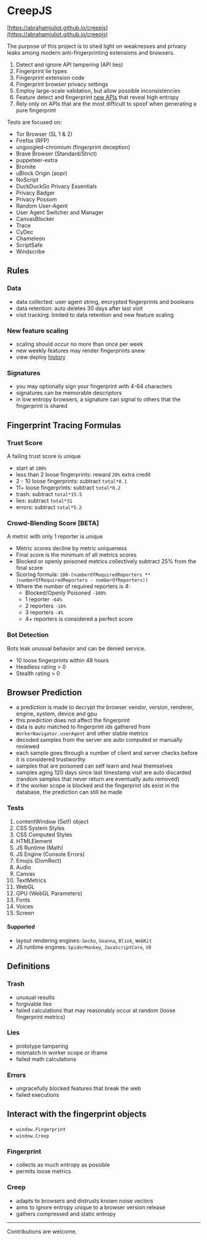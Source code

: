 # CreepJS

[https://abrahamjuliot.github.io/creepjs](https://abrahamjuliot.github.io/creepjs)

The purpose of this project is to shed light on weaknesses and privacy leaks among modern anti-fingerprinting extensions and browsers.

1. Detect and ignore API tampering (API lies)
2. Fingerprint lie types
3. Fingerprint extension code
4. Fingerprint browser privacy settings
5. Employ large-scale validation, but allow possible inconsistencies
6. Feature detect and fingerprint [new APIs](https://www.javascripture.com/) that reveal high entropy
7. Rely only on APIs that are the most difficult to spoof when generating a pure fingerprint

Tests are focused on:
- Tor Browser (SL 1 & 2)
- Firefox (RFP)
- ungoogled-chromium (fingerprint deception)
- Brave Browser (Standard/Strict)
- puppeteer-extra
- Bromite
- uBlock Origin (aopr)
- NoScript
- DuckDuckGo Privacy Essentials
- Privacy Badger
- Privacy Possom
- Random User-Agent
- User Agent Switcher and Manager
- CanvasBlocker
- Trace
- CyDec
- Chameleon
- ScriptSafe
- Windscribe

## Rules
### Data
- data collected: user agent string, encrypted fingerprints and booleans
- data retention: auto deletes 30 days after last visit
- visit tracking: limited to data retention and new feature scaling

### New feature scaling
- scaling should occur no more than once per week
- new weekly features may render fingerprints anew
- view deploy [history](https://github.com/abrahamjuliot/creepjs/commits/master/docs/creep.js)

### Signatures
- you may optionally sign your fingerprint with 4-64 characters
- signatures can be memorable descriptors 
- in low entropy browsers, a signature can signal to others that the fingerprint is shared

## Fingerprint Tracing Formulas

### Trust Score
A failing trust score is unique

- start at `100%`
- less than 2 loose fingerprints: reward `20%` extra credit
- 2 - 10 loose fingerprints: subtract `total*0.1`
- 11+ loose fingerprints: subtract `total*0.2`
- trash: subtract `total*15.5`
- lies: subtract `total*31`
- errors: subtract `total*5.2`

### Crowd-Blending Score [BETA]
A metric with only 1 reporter is unique

- Metric scores decline by metric uniqueness
- Final score is the minimum of all metrics scores
- Blocked or openly poisoned metrics collectively subtract 25% from the final score
- Scoring formula: `100-(numberOfRequiredReporters ** (numberOfRequiredReporters - numberOfReporters))`
 - Where the number of required reporters is 4:
	* Blocked/Openly Poisoned `-100%`
	* 1 reporter `-64%`
	* 2 reporters `-16%`
	* 3 reporters `-4%`
	* 4+ reporters is considered a perfect score

### Bot Detection
Bots leak unusual behavior and can be denied service.
- 10 loose fingerprints within 48 hours
- Headless rating > 0
- Stealth rating > 0

## Browser Prediction
- a prediction is made to decrypt the browser vendor, version, renderer, engine, system, device and gpu
- this prediction does not affect the fingerprint
- data is auto matched to fingerprint ids gathered from `WorkerNavigator.userAgent` and other stable metrics
- decoded samples from the server are auto computed or manually reviewed
- each sample goes through a number of client and server checks before it is considered trustworthy
- samples that are poisoned can self learn and heal themselves
- samples aging 120 days since last timestamp visit are auto discarded (random samples that never return are eventually auto removed)
- if the worker scope is blocked and the fingerprint ids exist in the database, the prediction can still be made

### Tests
1. contentWindow (Self) object
2. CSS System Styles
3. CSS Computed Styles
4. HTMLElement
5. JS Runtime (Math)
6. JS Engine (Console Errors)
7. Emojis (DomRect)
8. Audio
9. Canvas
10. TextMetrics
11. WebGL
12. GPU (WebGL Parameters)
13. Fonts
14. Voices
15. Screen

#### Supported
- layout rendering engines: `Gecko`, `Goanna`, `Blink`, `WebKit`
- JS runtime engines: `SpiderMonkey`, `JavaScriptCore`, `V8`

## Definitions
### Trash
- unusual results
- forgivable lies
- failed calculations that may reasonably occur at random (loose fingerprint metrics)

### Lies
- prototype tampering
- mismatch in worker scope or iframe
- failed math calculations

### Errors 
- ungracefully blocked features that break the web
- failed executions

## Interact with the fingerprint objects
- `window.Fingerprint`
- `window.Creep`

### Fingerprint
- collects as much entropy as possible
- permits loose metrics

### Creep
- adapts to browsers and distrusts known noise vectors
- aims to ignore entropy unique to a browser version release
- gathers compressed and static entropy

---
Contributions are welcome.